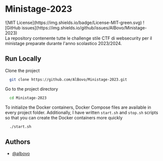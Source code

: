 # Ministage-2023
<div align="left">
    ![MIT License](https://img.shields.io/badge/License-MIT-green.svg)
    ![GitHub issues](https://img.shields.io/github/issues/AlBovo/Ministage-2023)
</div>
La repository contenente tutte le challenge stile CTF di websecurity per il ministage preparate durante l'anno scolastico 2023/2024.


## Run Locally

Clone the project

```bash
  git clone https://github.com/AlBovo/Ministage-2023.git
```

Go to the project directory

```bash
  cd Ministage-2023
```

To initialize the Docker containers, Docker Compose files are available in every project folder.
Additionally, I have written `start.sh` and `stop.sh` scripts so that you can create the Docker containers more quickly

```bash
  ./start.sh
```


## Authors

- [@albovo](https://www.github.com/albovo)

